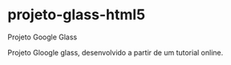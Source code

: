# projeto-glass-html5
Projeto Google Glass

Projeto Gloogle glass, desenvolvido a partir de um tutorial online.
 
